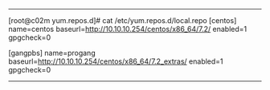 *************
[root@c02m yum.repos.d]# cat /etc/yum.repos.d/local.repo 
[centos]
name=centos
baseurl=http://10.10.10.254/centos/x86_64/7.2/
enabled=1
gpgcheck=0


[gangpbs]
name=progang
baseurl=http://10.10.10.254/centos/x86_64/7.2_extras/
enabled=1
gpgcheck=0
*****************